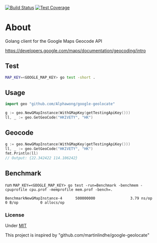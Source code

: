 [![Build Status](https://travis-ci.org/AlphaWong/google-geolocate.svg?branch=master)](https://travis-ci.org/AlphaWong/google-geolocate)
[![Test Coverage](https://api.codeclimate.com/v1/badges/89879ec88d0567f002c0/test_coverage)](https://codeclimate.com/github/AlphaWong/google-geolocate/test_coverage)

# About
Golang client for the Google Maps Geocode API

https://developers.google.com/maps/documentation/geocoding/intro

## Test
```sh
MAP_KEY=<GOOGLE_MAP_KEY> go test -short .
```

## Usage
```go
import geo "github.com/Alphawong/google-geolocate"

g := geo.NewGMapInstance(WithGMapKey(getTestingApiKey()))
ll, _ := geo.GetGeoCode("HKIVETY", "HK")
```

## Geocode
```go
g := geo.NewGMapInstance(WithGMapKey(getTestingApiKey()))
ll, _ := geo.GetGeoCode("HKIVETY", "HK")
fmt.Println(ll)
// Output: {22.342422 114.106242}
```

## Benchmark
run `MAP_KEY=<GOOGLE_MAP_KEY> go test -run=Benchmark -benchmem -cpuprofile cpu.prof -memprofile mem.prof -bench=.`
```
BenchmarkNewGMapInstance-4      500000000                3.79 ns/op            0 B/op          0 allocs/op
```

### License

Under [MIT](LICENSE)

This project is inspired by "github.com/martinlindhe/google-geolocate"
